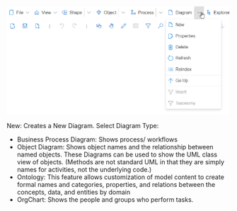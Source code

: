 

![](https://github.com/SemTalkOnline/SemTalkOnline/blob/main/images/DiagramPullDownMenu.png)

New: Creates a New Diagram. 
Select Diagram Type:
* Business Process Diagram: Shows process/ workflows
* Object Diagram: Shows object names and the relationship between named objects. These Diagrams can be used to show the UML class view of objects. (Methods are not standard UML in that they are simply names for activities, not the underlying code.)
* Ontology: This feature allows customization of model content to create formal names and categories, properties, and relations between the concepts, data, and entities by domain
* OrgChart: Shows the people and groups who perform tasks.